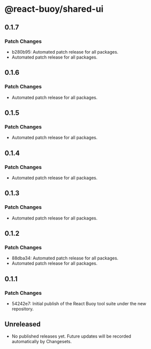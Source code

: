# @react-buoy/shared-ui

## 0.1.7

### Patch Changes

- b280b95: Automated patch release for all packages.
- Automated patch release for all packages.

## 0.1.6

### Patch Changes

- Automated patch release for all packages.

## 0.1.5

### Patch Changes

- Automated patch release for all packages.

## 0.1.4

### Patch Changes

- Automated patch release for all packages.

## 0.1.3

### Patch Changes

- Automated patch release for all packages.

## 0.1.2

### Patch Changes

- 88dba34: Automated patch release for all packages.
- Automated patch release for all packages.

## 0.1.1

### Patch Changes

- 54242e7: Initial publish of the React Buoy tool suite under the new repository.

## Unreleased

- No published releases yet. Future updates will be recorded automatically by Changesets.
